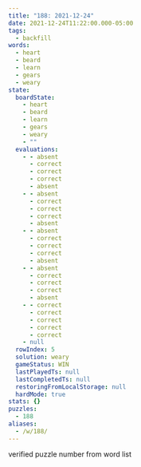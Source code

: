 ```yaml
---
title: "188: 2021-12-24"
date: 2021-12-24T11:22:00.000-05:00
tags:
  - backfill
words:
  - heart
  - beard
  - learn
  - gears
  - weary
state:
  boardState:
    - heart
    - beard
    - learn
    - gears
    - weary
    - ""
  evaluations:
    - - absent
      - correct
      - correct
      - correct
      - absent
    - - absent
      - correct
      - correct
      - correct
      - absent
    - - absent
      - correct
      - correct
      - correct
      - absent
    - - absent
      - correct
      - correct
      - correct
      - absent
    - - correct
      - correct
      - correct
      - correct
      - correct
    - null
  rowIndex: 5
  solution: weary
  gameStatus: WIN
  lastPlayedTs: null
  lastCompletedTs: null
  restoringFromLocalStorage: null
  hardMode: true
stats: {}
puzzles:
  - 188
aliases:
  - /w/188/
---
```

<!-- more -->
verified puzzle number from word list
